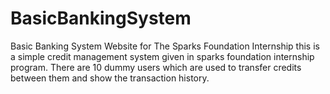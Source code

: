 # BasicBankingSystem
Basic Banking System Website for The Sparks Foundation Internship
this is a simple credit management system given in sparks foundation internship program.
There are 10 dummy users which are used to transfer credits between them and show the transaction history.
